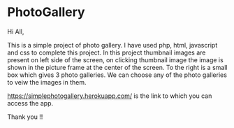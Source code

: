 # PhotoGallery

Hi All,

This is a simple project of photo gallery. I have used php, html, javascript and css to complete this project.
In this project thumbnail images are present on left side of the screen, on clicking thumbnail image the image is shown in 
the picture frame at the center of the screen. To the right is a small box which gives 3 photo galleries. We can choose any of the 
photo galleries to veiw the images in them.


https://simplephotogallery.herokuapp.com/ is the link to which you can access the app. 


Thank you !! 
